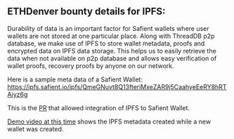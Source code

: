 ## ETHDenver bounty details for IPFS:

Durability of data is an important factor for Safient wallets where user wallets are not stored at one particular place. Along with ThreadDB p2p database, we make use of IPFS to store wallet metadata, proofs and encrypted data on IPFS data storage. This helps us to easily retrieve the data when not available on p2p database and allows easy verification of wallet proofs, recovery proofs by anyone on our network.

Here is a sample meta data of a Safient Wallet: https://ipfs.safient.io/ipfs/QmeGNuvt8Q13fteriMxeZAR9j5CaahyeEeRY8hRTAiyz6g


This is the [PR](https://github.com/safient/core-js/pull/60) that allowed integration of IPFS to Safient Wallet.


[Demo video at this time](https://youtu.be/19Dph5wR0DM?t=127) shows the IPFS metadata created while a new wallet was created.
